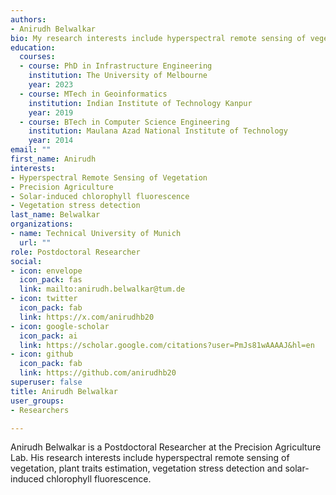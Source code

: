 ```yaml
---
authors:
- Anirudh Belwalkar
bio: My research interests include hyperspectral remote sensing of vegetation and precision agriculture.
education:
  courses:
  - course: PhD in Infrastructure Engineering
    institution: The University of Melbourne
    year: 2023
  - course: MTech in Geoinformatics
    institution: Indian Institute of Technology Kanpur 
    year: 2019
  - course: BTech in Computer Science Engineering
    institution: Maulana Azad National Institute of Technology
    year: 2014
email: ""
first_name: Anirudh
interests:
- Hyperspectral Remote Sensing of Vegetation
- Precision Agriculture
- Solar-induced chlorophyll fluorescence
- Vegetation stress detection
last_name: Belwalkar
organizations:
- name: Technical University of Munich
  url: ""
role: Postdoctoral Researcher
social:
- icon: envelope
  icon_pack: fas
  link: mailto:anirudh.belwalkar@tum.de
- icon: twitter
  icon_pack: fab
  link: https://x.com/anirudhb20
- icon: google-scholar
  icon_pack: ai
  link: https://scholar.google.com/citations?user=PmJs81wAAAAJ&hl=en
- icon: github
  icon_pack: fab
  link: https://github.com/anirudhb20
superuser: false
title: Anirudh Belwalkar
user_groups:
- Researchers

---
```


Anirudh Belwalkar is a Postdoctoral Researcher at the Precision Agriculture Lab. His research interests include hyperspectral remote sensing of vegetation, plant traits estimation, vegetation stress detection and solar-induced chlorophyll fluorescence.
